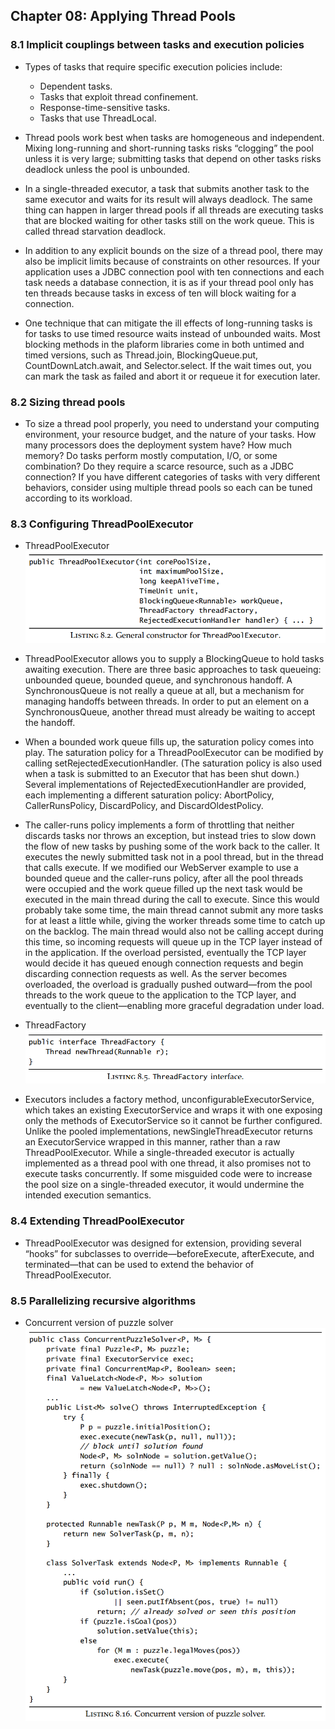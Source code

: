 ## Chapter 08: Applying Thread Pools

### 8.1 Implicit couplings between tasks and execution policies

- Types of tasks that require specific execution policies include:
	- Dependent tasks.
	- Tasks that exploit thread confinement.
	- Response-time-sensitive tasks.
	- Tasks that use ThreadLocal.

- Thread pools work best when tasks are homogeneous and independent. Mixing long-running and short-running tasks risks “clogging” the pool unless it is very large; submitting tasks that depend on other tasks risks deadlock unless the pool is unbounded.

- In a single-threaded executor, a task that submits another task to the same executor and waits for its result will always deadlock. The same thing can happen in larger thread pools if all threads are executing tasks that are blocked waiting for other tasks still on the work queue. This is called thread starvation deadlock.

- In addition to any explicit bounds on the size of a thread pool, there may also be implicit limits because of constraints on other resources. If your application uses a JDBC connection pool with ten connections and each task needs a database connection, it is as if your thread pool only has ten threads because tasks in excess of ten will block waiting for a connection.

- One technique that can mitigate the ill effects of long-running tasks is for tasks to use timed resource waits instead of unbounded waits. Most blocking methods in the plaform libraries come in both untimed and timed versions, such as Thread.join, BlockingQueue.put, CountDownLatch.await, and Selector.select. If the wait times out, you can mark the task as failed and abort it or requeue it for execution later.

### 8.2 Sizing thread pools

- To size a thread pool properly, you need to understand your computing environment, your resource budget, and the nature of your tasks. How many processors does the deployment system have? How much memory? Do tasks perform mostly computation, I/O, or some combination? Do they require a scarce resource, such as a JDBC connection? If you have different categories of tasks with very different behaviors, consider using multiple thread pools so each can be tuned according to its workload.

### 8.3 Configuring ThreadPoolExecutor

- ThreadPoolExecutor  
![alt text](img/fig_8_1_ThreadPoolExecutor.PNG)  

- ThreadPoolExecutor allows you to supply a BlockingQueue to hold tasks awaiting execution. There are three basic approaches to task queueing: unbounded queue, bounded queue, and synchronous handoff. A SynchronousQueue is not really a queue at all, but a mechanism for managing handoffs between threads. In order to put an element on a SynchronousQueue, another thread must already be waiting to accept the handoff.

- When a bounded work queue fills up, the saturation policy comes into play. The saturation policy for a ThreadPoolExecutor can be modified by calling setRejectedExecutionHandler. (The saturation policy is also used when a task is submitted to an Executor that has been shut down.) Several implementations of RejectedExecutionHandler are provided, each implementing a different saturation policy: AbortPolicy, CallerRunsPolicy, DiscardPolicy, and DiscardOldestPolicy.

- The caller-runs policy implements a form of throttling that neither discards tasks nor throws an exception, but instead tries to slow down the flow of new tasks by pushing some of the work back to the caller. It executes the newly submitted task not in a pool thread, but in the thread that calls execute. If we modified our WebServer example to use a bounded queue and the caller-runs policy, after all the pool threads were occupied and the work queue filled up the next task would be executed in the main thread during the call to execute. Since this would probably take some time, the main thread cannot submit any more tasks for at least a little while, giving the worker threads some time to catch up on the backlog. The main thread would also not be calling accept during this time, so incoming requests will queue up in the TCP layer instead of in the application. If the overload persisted, eventually the TCP layer would decide it has queued enough connection requests and begin discarding connection requests as well. As the server becomes overloaded, the overload is gradually pushed outward—from the pool threads to the work queue to the application to the TCP layer, and eventually to the client—enabling more graceful degradation under load.

- ThreadFactory  
![alt text](img/fig_8_2_ThreadFactory.PNG)  

- Executors includes a factory method, unconfigurableExecutorService, which takes an existing ExecutorService and wraps it with one exposing only the methods of ExecutorService so it cannot be further configured. Unlike the pooled implementations, newSingleThreadExecutor returns an ExecutorService wrapped in this manner, rather than a raw ThreadPoolExecutor. While a single-threaded executor is actually implemented as a thread pool with one thread, it also promises not to execute tasks concurrently. If some misguided code were to increase the pool size on a single-threaded executor, it would undermine the intended execution semantics.

### 8.4 Extending ThreadPoolExecutor

- ThreadPoolExecutor was designed for extension, providing several “hooks” for subclasses to override—beforeExecute, afterExecute, and terminated—that can be used to extend the behavior of ThreadPoolExecutor.

### 8.5 Parallelizing recursive algorithms

- Concurrent version of puzzle solver  
![alt text](img/fig_8_3_ConcurrentPuzzleSolver.PNG)  
